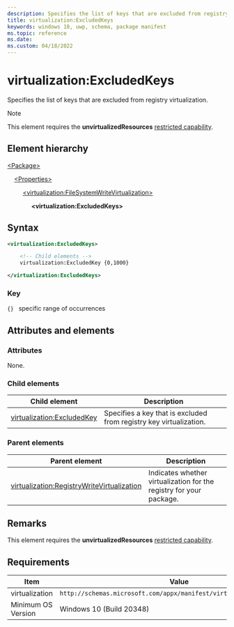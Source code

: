```yaml
---
description: Specifies the list of keys that are excluded from registry virtualization.
title: virtualization:ExcludedKeys
keywords: windows 10, uwp, schema, package manifest
ms.topic: reference
ms.date: 
ms.custom: 04/18/2022
---
```


# virtualization:ExcludedKeys

Specifies the list of keys that are excluded from registry virtualization.

> [!NOTE]
> This element requires the  **unvirtualizedResources** [restricted capability](/windows/uwp/packaging/app-capability-declarations#restricted-capabilities).

## Element hierarchy

[\<Package\>](element-package.md)

&nbsp;&nbsp;&nbsp;&nbsp;[\<Properties\>](element-properties.md)

&nbsp;&nbsp;&nbsp;&nbsp; &nbsp;&nbsp;&nbsp;&nbsp;[\<virtualization:FileSystemWriteVirtualization\>](element-virtualization-filesystemwritevirtualization.md)

&nbsp;&nbsp;&nbsp;&nbsp; &nbsp;&nbsp;&nbsp;&nbsp; &nbsp;&nbsp;&nbsp;&nbsp;**\<virtualization:ExcludedKeys\>**

## Syntax

``` xml
<virtualization:ExcludedKeys>

    <!-- Child elements -->
    virtualization:ExcludedKey {0,1000}

</virtualization:ExcludedKeys>
```

### Key

`{}`   specific range of occurrences

## Attributes and elements

### Attributes

None.

### Child elements

| Child element | Description |
|-|-|
| [virtualization:ExcludedKey](element-virtualization-excludedkey.md) | Specifies a key that is excluded from registry key virtualization. |

### Parent elements

| Parent element | Description |
|-|-|
| [virtualization:RegistryWriteVirtualization](element-virtualization-registrywritevirtualization.md) | Indicates whether virtualization for the registry for your package.  |

## Remarks

This element requires the **unvirtualizedResources** [restricted capability](/windows/uwp/packaging/app-capability-declarations#restricted-capabilities).

## Requirements

| Item | Value |
|--|--|
| virtualization | `http://schemas.microsoft.com/appx/manifest/virtualization/windows10` |
| Minimum OS Version | Windows 10 (Build 20348) |
